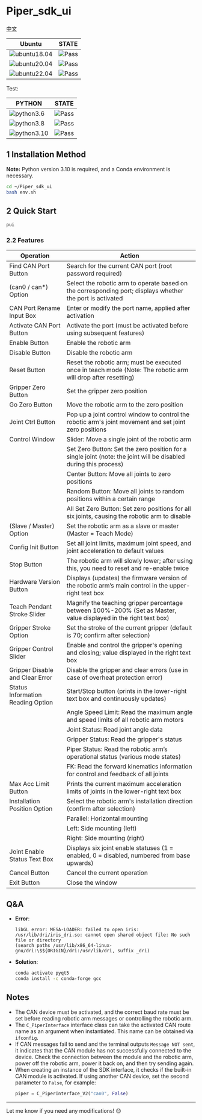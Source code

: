 # Piper_sdk_ui

[中文](README(CN).md)

|Ubuntu |STATE|
|---|---|
|![ubuntu18.04](https://img.shields.io/badge/Ubuntu-18.04-orange.svg)|![Pass](https://img.shields.io/badge/Pass-blue.svg)|
|![ubuntu20.04](https://img.shields.io/badge/Ubuntu-20.04-orange.svg)|![Pass](https://img.shields.io/badge/Pass-blue.svg)|
|![ubuntu22.04](https://img.shields.io/badge/Ubuntu-22.04-orange.svg)|![Pass](https://img.shields.io/badge/Pass-blue.svg)|

Test:

|PYTHON |STATE|
|---|---|
|![python3.6](https://img.shields.io/badge/Python-3.6-blue.svg)|![Pass](https://img.shields.io/badge/Pass-blue.svg)|
|![python3.8](https://img.shields.io/badge/Python-3.8-blue.svg)|![Pass](https://img.shields.io/badge/Pass-blue.svg)|
|![python3.10](https://img.shields.io/badge/Python-3.10-blue.svg)|![Pass](https://img.shields.io/badge/Pass-blue.svg)|

## 1 Installation Method

**Note:** Python version 3.10 is required, and a Conda environment is necessary.

```bash
cd ~/Piper_sdk_ui
bash env.sh
```

## 2 Quick Start

```bash
pui
```

### 2.2 Features

|Operation |Action|
|---|---|
|Find CAN Port Button|Search for the current CAN port (root password required)|
|(can0 / can*) Option|Select the robotic arm to operate based on the corresponding port; displays whether the port is activated|
|CAN Port Rename Input Box|Enter or modify the port name, applied after activation|
|Activate CAN Port Button|Activate the port (must be activated before using subsequent features)|
|Enable Button|Enable the robotic arm|
|Disable Button|Disable the robotic arm|
|Reset Button|Reset the robotic arm; must be executed once in teach mode (Note: The robotic arm will drop after resetting)|
|Gripper Zero Button|Set the gripper zero position|
|Go Zero Button|Move the robotic arm to the zero position|
|Joint Ctrl Button|Pop up a joint control window to control the robotic arm's joint movement and set joint zero positions|
|Control Window|Slider: Move a single joint of the robotic arm|
| |Set Zero Button: Set the zero position for a single joint (note: the joint will be disabled during this process)|
| |Center Button: Move all joints to zero positions|
| |Random Button: Move all joints to random positions within a certain range|
| |All Set Zero Button: Set zero positions for all six joints, causing the robotic arm to disable|
|(Slave / Master) Option|Set the robotic arm as a slave or master (Master = Teach Mode)|
|Config Init Button|Set all joint limits, maximum joint speed, and joint acceleration to default values|
|Stop Button|The robotic arm will slowly lower; after using this, you need to reset and re-enable twice|
|Hardware Version Button|Displays (updates) the firmware version of the robotic arm’s main control in the upper-right text box|
|Teach Pendant Stroke Slider|Magnify the teaching gripper percentage between 100%-200% (Set as Master, value displayed in the right text box)|
|Gripper Stroke Option|Set the stroke of the current gripper (default is 70; confirm after selection)|
|Gripper Control Slider|Enable and control the gripper's opening and closing; value displayed in the right text box|
|Gripper Disable and Clear Error|Disable the gripper and clear errors (use in case of overheat protection error)|
|Status Information Reading Option|Start/Stop button (prints in the lower-right text box and continuously updates)|
| |Angle Speed Limit: Read the maximum angle and speed limits of all robotic arm motors|
| |Joint Status: Read joint angle data|
| |Gripper Status: Read the gripper's status|
| |Piper Status: Read the robotic arm’s operational status (various mode states)|
| |FK: Read the forward kinematics information for control and feedback of all joints|
|Max Acc Limit Button|Prints the current maximum acceleration limits of joints in the lower-right text box|
|Installation Position Option|Select the robotic arm's installation direction (confirm after selection)|
| |Parallel: Horizontal mounting|
| |Left: Side mounting (left)|
| |Right: Side mounting (right)|
|Joint Enable Status Text Box|Displays six joint enable statuses (1 = enabled, 0 = disabled, numbered from base upwards)|
|Cancel Button|Cancel the current operation|
|Exit Button|Close the window|

## Q&A

- **Error**:  
  ```  
  libGL error: MESA-LOADER: failed to open iris: /usr/lib/dri/iris_dri.so: cannot open shared object file: No such file or directory  
  (search paths /usr/lib/x86_64-linux-gnu/dri:\$${ORIGIN}/dri:/usr/lib/dri, suffix _dri)  
  ```  
- **Solution**:  
  ```bash
  conda activate pyqt5
  conda install -c conda-forge gcc
  ```

## Notes

- The CAN device must be activated, and the correct baud rate must be set before reading robotic arm messages or controlling the robotic arm.
- The `C_PiperInterface` interface class can take the activated CAN route name as an argument when instantiated. This name can be obtained via `ifconfig`.
- If CAN messages fail to send and the terminal outputs `Message NOT sent`, it indicates that the CAN module has not successfully connected to the device. Check the connection between the module and the robotic arm, power off the robotic arm, power it back on, and then try sending again.
- When creating an instance of the SDK interface, it checks if the built-in CAN module is activated. If using another CAN device, set the second parameter to `False`, for example:
  ```python
  piper = C_PiperInterface_V2("can0", False)
  ```

---

Let me know if you need any modifications! 😊